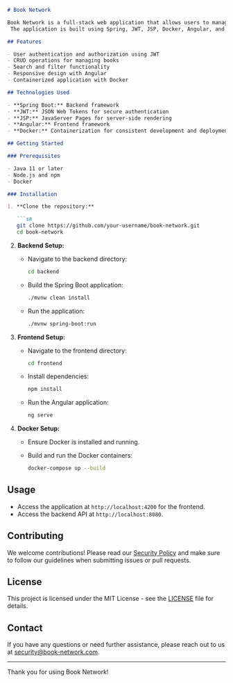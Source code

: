 ```markdown
# Book Network

Book Network is a full-stack web application that allows users to manage and share their book collections.
 The application is built using Spring, JWT, JSP, Docker, Angular, and other modern technologies.

## Features

- User authentication and authorization using JWT
- CRUD operations for managing books
- Search and filter functionality
- Responsive design with Angular
- Containerized application with Docker

## Technologies Used

- **Spring Boot:** Backend framework
- **JWT:** JSON Web Tokens for secure authentication
- **JSP:** JavaServer Pages for server-side rendering
- **Angular:** Frontend framework
- **Docker:** Containerization for consistent development and deployment environments

## Getting Started

### Prerequisites

- Java 11 or later
- Node.js and npm
- Docker

### Installation

1. **Clone the repository:**

   ```sh
   git clone https://github.com/your-username/book-network.git
   cd book-network
   ```

2. **Backend Setup:**

   - Navigate to the backend directory:

     ```sh
     cd backend
     ```

   - Build the Spring Boot application:

     ```sh
     ./mvnw clean install
     ```

   - Run the application:

     ```sh
     ./mvnw spring-boot:run
     ```

3. **Frontend Setup:**

   - Navigate to the frontend directory:

     ```sh
     cd frontend
     ```

   - Install dependencies:

     ```sh
     npm install
     ```

   - Run the Angular application:

     ```sh
     ng serve
     ```

4. **Docker Setup:**

   - Ensure Docker is installed and running.
   - Build and run the Docker containers:

     ```sh
     docker-compose up --build
     ```

## Usage

- Access the application at `http://localhost:4200` for the frontend.
- Access the backend API at `http://localhost:8080`.

## Contributing

We welcome contributions! Please read our [Security Policy](SECURITY.md) and make sure to follow 
our guidelines when submitting issues or pull requests.

## License

This project is licensed under the MIT License - see the [LICENSE](LICENSE) file for details.

## Contact

If you have any questions or need further assistance, please reach out to us at
[security@book-network.com](mailto:security@book-network.com).

---

Thank you for using Book Network!
